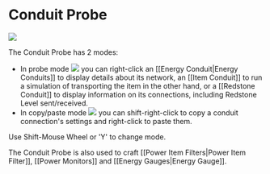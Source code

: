 # Conduit Probe
![](http://loenwind.info/eio/Conduit_Probe.png)

The Conduit Probe has 2 modes:

* In probe mode ![](https://github.com/SleepyTrousers/EnderIO/blob/master/enderio-base/src/main/resources/assets/enderio/textures/items/item_conduit_probe_probe.png) you can right-click an [[Energy Conduit|Energy Conduits]] to display details about its network, an [[Item Conduit]] to run a simulation of transporting the item in the other hand, or a [[Redstone Conduit]] to display information on its connections, including Redstone Level sent/received.
* In copy/paste mode ![](https://github.com/SleepyTrousers/EnderIO/blob/master/enderio-base/src/main/resources/assets/enderio/textures/items/item_conduit_probe_copy.png) you can shift-right-click to copy a conduit connection's settings and right-click to paste them.


Use Shift-Mouse Wheel or 'Y' to change mode.

The Conduit Probe is also used to craft [[Power Item Filters|Power Item Filter]], [[Power Monitors]] and [[Energy Gauges|Energy Gauge]].
